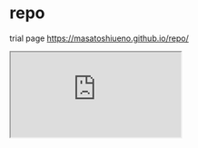 # repo

trial page
https://masatoshiueno.github.io/repo/

<iframe src="https://USERNAME.github.io/RESPOSITORY"></iframe>
